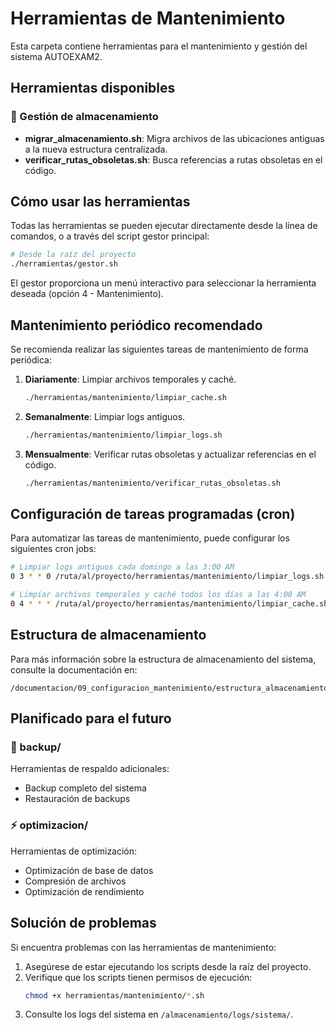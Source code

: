 # Herramientas de Mantenimiento

Esta carpeta contiene herramientas para el mantenimiento y gestión del sistema AUTOEXAM2.

## Herramientas disponibles

### 📂 Gestión de almacenamiento

- **migrar_almacenamiento.sh**: Migra archivos de las ubicaciones antiguas a la nueva estructura centralizada.
- **verificar_rutas_obsoletas.sh**: Busca referencias a rutas obsoletas en el código.

## Cómo usar las herramientas

Todas las herramientas se pueden ejecutar directamente desde la línea de comandos, o a través del script gestor principal:

```bash
# Desde la raíz del proyecto
./herramientas/gestor.sh
```

El gestor proporciona un menú interactivo para seleccionar la herramienta deseada (opción 4 - Mantenimiento).

## Mantenimiento periódico recomendado

Se recomienda realizar las siguientes tareas de mantenimiento de forma periódica:

1. **Diariamente**: Limpiar archivos temporales y caché.
   ```bash
   ./herramientas/mantenimiento/limpiar_cache.sh
   ```

2. **Semanalmente**: Limpiar logs antiguos.
   ```bash
   ./herramientas/mantenimiento/limpiar_logs.sh
   ```

3. **Mensualmente**: Verificar rutas obsoletas y actualizar referencias en el código.
   ```bash
   ./herramientas/mantenimiento/verificar_rutas_obsoletas.sh
   ```

## Configuración de tareas programadas (cron)

Para automatizar las tareas de mantenimiento, puede configurar los siguientes cron jobs:

```bash
# Limpiar logs antiguos cada domingo a las 3:00 AM
0 3 * * 0 /ruta/al/proyecto/herramientas/mantenimiento/limpiar_logs.sh

# Limpiar archivos temporales y caché todos los días a las 4:00 AM
0 4 * * * /ruta/al/proyecto/herramientas/mantenimiento/limpiar_cache.sh
```

## Estructura de almacenamiento

Para más información sobre la estructura de almacenamiento del sistema, consulte la documentación en:

```
/documentacion/09_configuracion_mantenimiento/estructura_almacenamiento.md
```

## Planificado para el futuro

### 💾 backup/
Herramientas de respaldo adicionales:
- Backup completo del sistema
- Restauración de backups

### ⚡ optimizacion/
Herramientas de optimización:
- Optimización de base de datos
- Compresión de archivos
- Optimización de rendimiento

## Solución de problemas

Si encuentra problemas con las herramientas de mantenimiento:

1. Asegúrese de estar ejecutando los scripts desde la raíz del proyecto.
2. Verifique que los scripts tienen permisos de ejecución:
   ```bash
   chmod +x herramientas/mantenimiento/*.sh
   ```
3. Consulte los logs del sistema en `/almacenamiento/logs/sistema/`.
